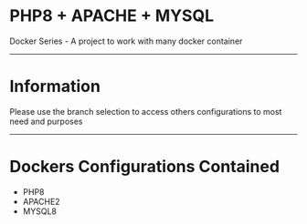 
# PHP8 + APACHE + MYSQL
Docker Series - A project to work with many docker container

---

# Information

Please use the branch selection to access others configurations to most need and purposes

---

# Dockers Configurations Contained

- PHP8
- APACHE2
- MYSQL8
